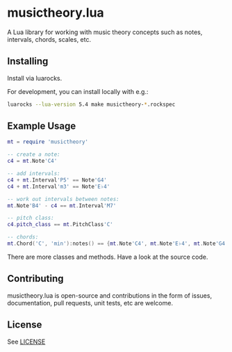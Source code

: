 # musictheory.lua

A Lua library for working with music theory concepts such as notes, intervals, chords, scales, etc.

## Installing

Install via luarocks.

For development, you can install locally with e.g.:

```sh
luarocks --lua-version 5.4 make musictheory-*.rockspec
```

## Example Usage

```lua
mt = require 'musictheory'

-- create a note:
c4 = mt.Note'C4'

-- add intervals:
c4 + mt.Interval'P5' == Note'G4'
c4 + mt.Interval'm3' == Note'E♭4'

-- work out intervals between notes:
mt.Note'B4' - c4 == mt.Interval'M7'

-- pitch class:
c4.pitch_class == mt.PitchClass'C'

-- chords:
mt.Chord('C', 'min'):notes() == {mt.Note'C4', mt.Note'E♭4', mt.Note'G4'}
```

There are more classes and methods. Have a look at the source code.

## Contributing

musictheory.lua is open-source and contributions in the form of issues, documentation, pull requests, unit tests, etc are welcome.

## License

See [LICENSE](LICENSE)
